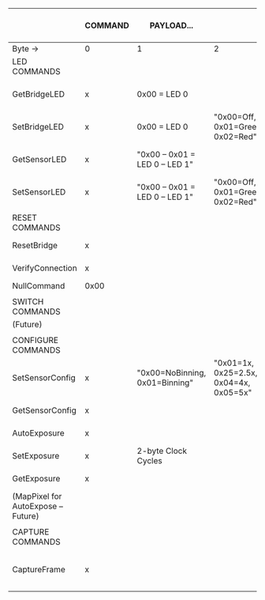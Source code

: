 |                                    | COMMAND | PAYLOAD...                     |                                        |                |  | SERIAL REPLY           |                            |  | SENSOR REPLY 16-BIT LENGTH                |   | PAYLOAD...             |                                  |                                        |                |   |
|------------------------------------|---------|--------------------------------|----------------------------------------|----------------|--|------------------------|----------------------------|--|-------------------------------------------|---|------------------------|----------------------------------|----------------------------------------|----------------|---|
| Byte →                             | 0       | 1                              | 2                                      | 3              |  | 0                      | 1                          |  | 0                                         | 1 | 2                      | 3                                | 4                                      | 5              | 6 |
| LED COMMANDS                       |         |                                |                                        |                |  |                        |                            |  |                                           |   |                        |                                  |                                        |                |   |
| GetBridgeLED                       | x       | 0x00 = LED 0                   |                                        |                |  | "0x00=OK, 0x01+=Error" | "00=Off, 01=Green, 02=Red" |  |                                           |   |                        |                                  |                                        |                |   |
| SetBridgeLED                       | x       | 0x00 = LED 0                   | "0x00=Off, 0x01=Green, 0x02=Red"       |                |  | "0x00=OK, 0x01+=Error" |                            |  |                                           |   |                        |                                  |                                        |                |   |
| GetSensorLED                       | x       | "0x00 – 0x01 = LED 0 – LED 1"  |                                        |                |  | "0x00=OK, 0x01+=Error" |                            |  | 2                                         |   | "0x00=OK, 0x01+=Error" | "0x00=Off, 0x01=Green, 0x02=Red" |                                        |                |   |
| SetSensorLED                       | x       | "0x00 – 0x01 = LED 0 – LED 1"  | "0x00=Off, 0x01=Green, 0x02=Red"       |                |  | "0x00=OK, 0x01+=Error" |                            |  | 1                                         |   | "0x00=OK, 0x01+=Error" |                                  |                                        |                |   |
|                                    |         |                                |                                        |                |  |                        |                            |  |                                           |   |                        |                                  |                                        |                |   |
| RESET COMMANDS                     |         |                                |                                        |                |  |                        |                            |  |                                           |   |                        |                                  |                                        |                |   |
| ResetBridge                        | x       |                                |                                        |                |  | "0x00=OK, 0x01+=Error" |                            |  |                                           |   |                        |                                  |                                        |                |   |
| VerifyConnection                   | x       |                                |                                        |                |  | "0x00=OK, 0x01+=Error" |                            |  |                                           |   |                        |                                  |                                        |                |   |
| NullCommand                        | 0x00    |                                |                                        |                |  |                        |                            |  |                                           |   |                        |                                  |                                        |                |   |
|                                    |         |                                |                                        |                |  |                        |                            |  |                                           |   |                        |                                  |                                        |                |   |
| SWITCH COMMANDS                    |         |                                |                                        |                |  |                        |                            |  |                                           |   |                        |                                  |                                        |                |   |
| (Future)                           |         |                                |                                        |                |  |                        |                            |  |                                           |   |                        |                                  |                                        |                |   |
|                                    |         |                                |                                        |                |  |                        |                            |  |                                           |   |                        |                                  |                                        |                |   |
| CONFIGURE COMMANDS                 |         |                                |                                        |                |  |                        |                            |  |                                           |   |                        |                                  |                                        |                |   |
| SetSensorConfig                    | x       | "0x00=NoBinning, 0x01=Binning" | "0x01=1x, 0x25=2.5x, 0x04=4x, 0x05=5x" | "0b11111 0x1F" |  | "0x00=OK, 0x01+=Error" |                            |  | 4                                         |   | "0x00=OK, 0x01+=Error" | "0x00=NoBinning, 0x01=Binning"   | "0x01=1x, 0x25=2.5x, 0x04=4x, 0x05=5x" | "0b11111 0x1F" |   |
| GetSensorConfig                    | x       |                                |                                        |                |  | "0x00=OK, 0x01+=Error" |                            |  | 3                                         |   | "0x00=OK, 0x01+=Error" | 2-byte Clock Cycles              |                                        |                |   |
| AutoExposure                       | x       |                                |                                        |                |  | "0x00=OK, 0x01+=Error" |                            |  | 3                                         |   | "0x00=OK, 0x01+=Error" | 2-byte Clock Cycles              |                                        |                |   |
| SetExposure                        | x       | 2-byte Clock Cycles            |                                        |                |  | "0x00=OK, 0x01+=Error" |                            |  | 1                                         |   | "0x00=OK, 0x01+=Error" |                                  |                                        |                |   |
| GetExposure                        | x       |                                |                                        |                |  | "0x00=OK, 0x01+=Error" |                            |  | 3                                         |   | "0x00=OK, 0x01+=Error" | 2-byte Clock Cycles              |                                        |                |   |
| (MapPixel for AutoExpose – Future) |         |                                |                                        |                |  |                        |                            |  |                                           |   |                        |                                  |                                        |                |   |
|                                    |         |                                |                                        |                |  |                        |                            |  |                                           |   |                        |                                  |                                        |                |   |
| CAPTURE COMMANDS                   |         |                                |                                        |                |  |                        |                            |  |                                           |   |                        |                                  |                                        |                |   |
| CaptureFrame                       | x       |                                |                                        |                |  | "0x00=OK, 0x01+=Error" |                            |  | 3 – 1569 (1 byte status + 2 bytes*pixels) |   | "0x00=OK, 0x01+=Error" | PIXEL 1                          |                                        | PIXEL2...      |   |
